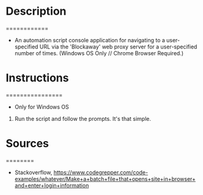 # Description
============
* An automation script console application for navigating to a user-specified URL via the 'Blockaway' web proxy server for a user-specified number of times. (Windows OS Only // Chrome Browser Required.)

# Instructions
================ 
* Only for Windows OS

1. Run the script and follow the prompts. It's that simple.

# Sources
========
* Stackoverflow, https://www.codegrepper.com/code-examples/whatever/Make+a+batch+file+that+opens+site+in+browser+and+enter+login+information


